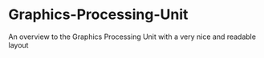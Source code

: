 # Graphics-Processing-Unit
An overview to the Graphics Processing Unit with a very nice and readable layout
